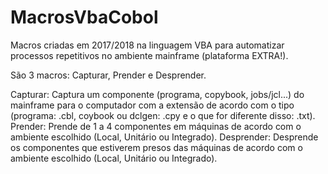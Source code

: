 # MacrosVbaCobol
Macros criadas em 2017/2018 na linguagem VBA para automatizar processos repetitivos no ambiente mainframe (plataforma EXTRA!).

São 3 macros: Capturar, Prender e Desprender.

Capturar: Captura um componente (programa, copybook, jobs/jcl...) do mainframe para o computador com a extensão de acordo com o tipo (programa: .cbl, coybook ou dclgen: .cpy e o que for diferente disso: .txt).
Prender: Prende de 1 a 4 componentes em máquinas de acordo com o ambiente escolhido (Local, Unitário ou Integrado).
Desprender: Desprende os componentes que estiverem presos das máquinas de acordo com o ambiente escolhido (Local, Unitário ou Integrado).
